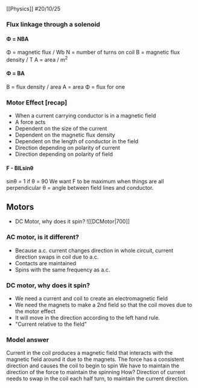 [[Physics]]
#20/10/25
### Flux linkage through a solenoid
#### Φ = NBA
Φ = magnetic flux / Wb
N = number of turns on coil
B = magnetic flux density / T
A = area / m$^2$
#### Φ = BA
B = flux density / area
A = area
Φ = flux for one
### Motor Effect \[recap]
- When a current carrying conductor is in a magnetic field 
- A force acts
- Dependent on the size of the current
- Dependent on the magnetic flux density
- Dependent on the length of conductor in the field
- Direction depending on polarity of current
- Direction depending on polarity of field
#### F - BILsinθ
sinθ = 1 if θ = 90
We want F to be maximum when things are all perpendicular
θ = angle between field lines and conductor.
## Motors
- DC Motor, why does it spin?
![[DCMotor|700]]
### AC motor, is it different?
- Because a.c. current changes direction in whole circuit, current direction swaps in coil due to a.c.
- Contacts are maintained
- Spins with the same frequency as a.c.
### DC motor, why does it spin?
- We need a current and coil to create an electromagnetic field
- We need the magnets to make a 2nd field so that the coil moves due to the motor effect
- It will move in the direction according to the left hand rule.
- "Current relative to the field"
### Model answer
Current in the coil produces a magnetic field that interacts with the magnetic field around it due to the magnets.
The force has a consistent direction and causes the coil to begin to spin
We have to maintain the direction of the force to maintain the spinning
How?
Direction of current needs to swap in the coil each half turn, to maintain the current direction.